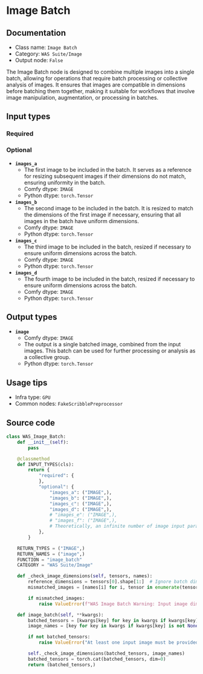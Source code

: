 # Image Batch
## Documentation
- Class name: `Image Batch`
- Category: `WAS Suite/Image`
- Output node: `False`

The Image Batch node is designed to combine multiple images into a single batch, allowing for operations that require batch processing or collective analysis of images. It ensures that images are compatible in dimensions before batching them together, making it suitable for workflows that involve image manipulation, augmentation, or processing in batches.
## Input types
### Required
### Optional
- **`images_a`**
    - The first image to be included in the batch. It serves as a reference for resizing subsequent images if their dimensions do not match, ensuring uniformity in the batch.
    - Comfy dtype: `IMAGE`
    - Python dtype: `torch.Tensor`
- **`images_b`**
    - The second image to be included in the batch. It is resized to match the dimensions of the first image if necessary, ensuring that all images in the batch have uniform dimensions.
    - Comfy dtype: `IMAGE`
    - Python dtype: `torch.Tensor`
- **`images_c`**
    - The third image to be included in the batch, resized if necessary to ensure uniform dimensions across the batch.
    - Comfy dtype: `IMAGE`
    - Python dtype: `torch.Tensor`
- **`images_d`**
    - The fourth image to be included in the batch, resized if necessary to ensure uniform dimensions across the batch.
    - Comfy dtype: `IMAGE`
    - Python dtype: `torch.Tensor`
## Output types
- **`image`**
    - Comfy dtype: `IMAGE`
    - The output is a single batched image, combined from the input images. This batch can be used for further processing or analysis as a collective group.
    - Python dtype: `torch.Tensor`
## Usage tips
- Infra type: `GPU`
- Common nodes: `FakeScribblePreprocessor`


## Source code
```python
class WAS_Image_Batch:
    def __init__(self):
        pass

    @classmethod
    def INPUT_TYPES(cls):
        return {
            "required": {
            },
            "optional": {
                "images_a": ("IMAGE",),
                "images_b": ("IMAGE",),
                "images_c": ("IMAGE",),
                "images_d": ("IMAGE",),
                # "images_e": ("IMAGE",),
                # "images_f": ("IMAGE",),
                # Theoretically, an infinite number of image input parameters can be added.
            },
        }

    RETURN_TYPES = ("IMAGE",)
    RETURN_NAMES = ("image",)
    FUNCTION = "image_batch"
    CATEGORY = "WAS Suite/Image"

    def _check_image_dimensions(self, tensors, names):
        reference_dimensions = tensors[0].shape[1:]  # Ignore batch dimension
        mismatched_images = [names[i] for i, tensor in enumerate(tensors) if tensor.shape[1:] != reference_dimensions]

        if mismatched_images:
            raise ValueError(f"WAS Image Batch Warning: Input image dimensions do not match for images: {mismatched_images}")

    def image_batch(self, **kwargs):
        batched_tensors = [kwargs[key] for key in kwargs if kwargs[key] is not None]
        image_names = [key for key in kwargs if kwargs[key] is not None]

        if not batched_tensors:
            raise ValueError("At least one input image must be provided.")

        self._check_image_dimensions(batched_tensors, image_names)
        batched_tensors = torch.cat(batched_tensors, dim=0)
        return (batched_tensors,)

```

